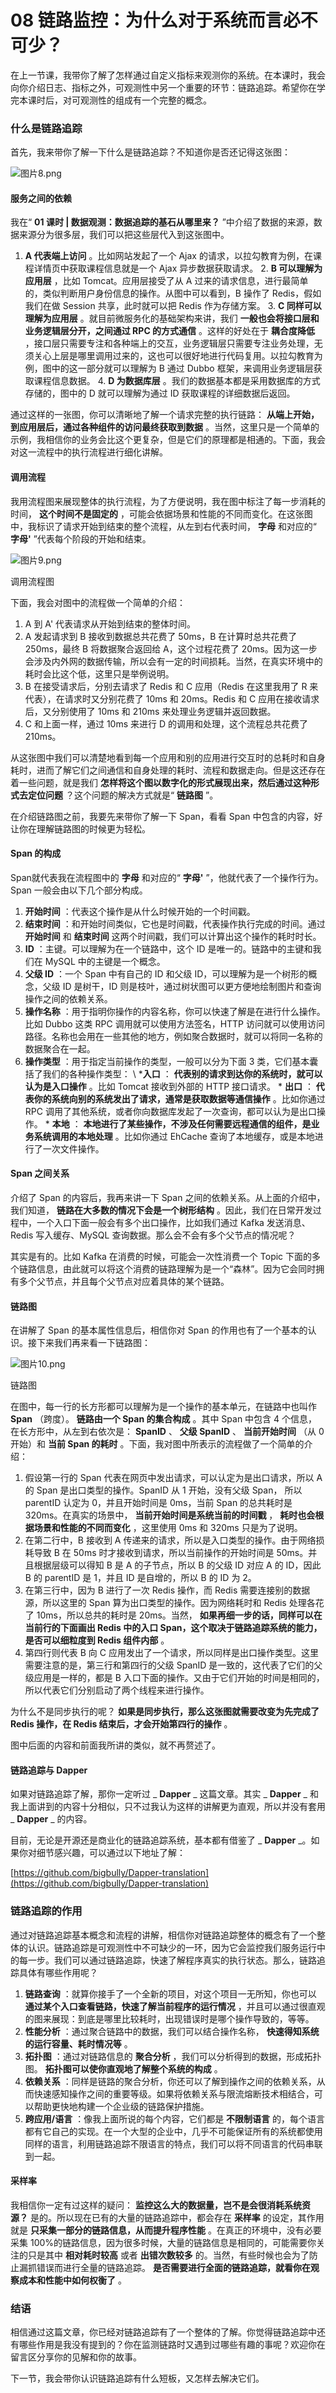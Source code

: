 # 08 链路监控：为什么对于系统而言必不可少？

在上一节课，我带你了解了怎样通过自定义指标来观测你的系统。在本课时，我会向你介绍日志、指标之外，可观测性中另一个重要的环节：链路追踪。希望你在学完本课时后，对可观测性的组成有一个完整的概念。

### 什么是链路追踪

首先，我来带你了解一下什么是链路追踪？不知道你是否还记得这张图：

![图片8.png](assets/CgqCHl9E7DaATvb2AABwOErWGno752.png)

#### 服务之间的依赖

我在“ **01 课时 | 数据观测：数据追踪的基石从哪里来？** ”中介绍了数据的来源，数据来源分为很多层，我们可以把这些层代入到这张图中。

1. **A 代表端上访问** 。比如网站发起了一个 Ajax 的请求，以拉勾教育为例，在课程详情页中获取课程信息就是一个 Ajax 异步数据获取请求。
   2. **B 可以理解为应用层** ，比如 Tomcat。应用层接受了从 A 过来的请求信息，进行最简单的，类似判断用户身份信息的操作。从图中可以看到，B 操作了 Redis，假如我们在做 Session 共享，此时就可以把 Redis 作为存储方案。
   3. **C 同样可以理解为应用层** 。就目前微服务化的基础架构来讲，我们 **一般也会将接口层和业务逻辑层分开，之间通过 RPC 的方式通信** 。这样的好处在于 **耦合度降低** ，接口层只需要专注和各种端上的交互，业务逻辑层只需要专注业务处理，无须关心上层是哪里调用过来的，这也可以很好地进行代码复用。以拉勾教育为例，图中的这一部分就可以理解为 B 通过 Dubbo 框架，来调用业务逻辑层获取课程信息数据。
   4. **D 为数据库层** 。我们的数据基本都是采用数据库的方式存储的，图中的 D 就可以理解为通过 ID 获取课程的详细数据后返回。

通过这样的一张图，你可以清晰地了解一个请求完整的执行链路： **从端上开始，到应用层后，通过各种组件的访问最终获取到数据** 。当然，这里只是一个简单的示例，我相信你的业务会比这个更复杂，但是它们的原理都是相通的。下面，我会对这一流程中的执行流程进行细化讲解。

#### 调用流程

我用流程图来展现整体的执行流程，为了方便说明，我在图中标注了每一步消耗的时间， **这个时间不是固定的** ，可能会依据场景和性能的不同而变化。在这张图中，我标识了请求开始到结束的整个流程，从左到右代表时间， **字母** 和对应的“ **字母'** ”代表每个阶段的开始和结束。

![图片9.png](assets/Ciqc1F9E7EKAApQXAACTV0JM4jg352.png)

调用流程图

下面，我会对图中的流程做一个简单的介绍：

1. A 到 A' 代表请求从开始到结束的整体时间。
1. A 发起请求到 B 接收到数据总共花费了 50ms，B 在计算时总共花费了 250ms，最终 B 将数据聚合返回给 A，这个过程花费了 20ms。因为这一步会涉及内外网的数据传输，所以会有一定的时间损耗。当然，在真实环境中的耗时会比这个低，这里只是举例说明。
1. B 在接受请求后，分别去请求了 Redis 和 C 应用（Redis 在这里我用了 R 来代表），在请求时又分别花费了 10ms 和 20ms。Redis 和 C 应用在接收请求后，又分别使用了 10ms 和 210ms 来处理业务逻辑并返回数据。
1. C 和上面一样，通过 10ms 来进行 D 的调用和处理，这个流程总共花费了 210ms。

从这张图中我们可以清楚地看到每一个应用和别的应用进行交互时的总耗时和自身耗时，进而了解它们之间通信和自身处理的耗时、流程和数据走向。但是这还存在着一些问题，就是我们 **怎样将这个图以数字化的形式展现出来，然后通过这种形式去定位问题** ？这个问题的解决方式就是“ **链路图** ”。

在介绍链路图之前，我要先来带你了解一下 Span，看看 Span 中包含的内容，好让你在理解链路图的时候更为轻松。

#### Span 的构成

Span就代表我在流程图中的 **字母** 和对应的“ **字母'** ”，他就代表了一个操作行为。Span 一般会由以下几个部分构成。

1. **开始时间** ：代表这个操作是从什么时候开始的一个时间戳。
2. **结束时间** ：和开始时间类似，它也是时间戳，代表操作执行完成的时间。通过 **开始时间** 和 **结束时间** 这两个时间戳，我们可以计算出这个操作的耗时时长。
3. **ID** ：主键。可以理解为在一个链路中，这个 ID 是唯一的。链路中的主键和我们在 MySQL 中的主键是一个概念。
4. **父级 ID** ：一个 Span 中有自己的 ID 和父级 ID，可以理解为是一个树形的概念，父级 ID 是树干，ID 则是枝叶，通过树状图可以更方便地绘制图片和查询操作之间的依赖关系。
5. **操作名称** ：用于指明你操作的内容名称，你可以快速了解是在进行什么操作。比如 Dubbo 这类 RPC 调用就可以使用方法签名，HTTP 访问就可以使用访问路径。名称也会用在一些其他的地方，例如聚合数据时，就可以将同一名称的数据聚合在一起。
6. **操作类型** ：用于指定当前操作的类型，一般可以分为下面 3 类，它们基本囊括了我们的各种操作类型：
\ ***入口** ： **代表别的请求到达你的系统时，就可以认为是入口操作** 。比如 Tomcat 接收到外部的 HTTP 接口请求。
\* **出口** ： **代表你的系统向别的系统发出了请求，通常是获取数据等通信操作** 。比如你通过 RPC 调用了其他系统，或者你向数据库发起了一次查询，都可以认为是出口操作。
\* **本地** ： **本地进行了某些操作，不涉及任何需要远程通信的组件，是业务系统调用的本地处理** 。比如你通过 EhCache 查询了本地缓存，或是本地进行了一次文件操作。

#### Span 之间关系

介绍了 Span 的内容后，我再来讲一下 Span 之间的依赖关系。从上面的介绍中，我们知道， **链路在大多数的情况下会是一个树形结构** 。因此，我们在日常开发过程中，一个入口下面一般会有多个出口操作，比如我们通过 Kafka 发送消息、Redis 写入缓存、MySQL 查询数据。那么会不会有多个父节点的情况呢？

其实是有的。比如 Kafka 在消费的时候，可能会一次性消费一个 Topic 下面的多个链路信息，由此就可以将这个消费的链路理解为是一个“森林”。因为它会同时拥有多个父节点，并且每个父节点对应着具体的某个链路。

#### 链路图

在讲解了 Span 的基本属性信息后，相信你对 Span 的作用也有了一个基本的认识。接下来我们再来看一下链路图：

![图片10.png](assets/Ciqc1F9E7GmATZtyAACxg1Tucxg407.png)

链路图

在图中，每一行的长方形都可以理解为是一个操作的基本单元，在链路中也叫作 **Span** （跨度）。 **链路由一个 Span 的集合构成** 。其中 Span 中包含 4 个信息，在长方形中，从左到右依次是： **SpanID** 、 **父级 SpanID** 、 **当前开始时间** （从 0 开始）和 **当前 Span 的耗时** 。下面，我对图中所表示的流程做了一个简单的介绍：

1. 假设第一行的 Span 代表在网页中发出请求，可以认定为是出口请求，所以 A 的 Span 是出口类型的操作。SpanID 从 1 开始，没有父级 Span， 所以 parentID 认定为 0，并且开始时间是 0ms，当前 Span 的总共耗时是 320ms。在真实的场景中， **当前开始时间是系统当前的时间戳** ， **耗时也会根据场景和性能的不同而变化** ，这里使用 0ms 和 320ms 只是为了说明。
1. 在第二行中，B 接收到 A 传递来的请求，所以是入口类型的操作。由于网络损耗导致 B 在 50ms 时才接收到请求，所以当前操作的开始时间是 50ms。并且根据层级可以得知 B 是 A 的子节点，所以 B 的父级 ID 对应 A 的 ID，因此 B 的 parentID 是 1，并且 ID 是自增的，所以 B 的 ID 为 2。
1. 在第三行中，因为 B 进行了一次 Redis 操作，而 Redis 需要连接别的数据源，所以这里的 Span 算为出口类型的操作。因为网络耗时和 Redis 处理各花了 10ms，所以总共的耗时是 20ms。当然， **如果再细一步的话，同样可以在当前行的下面画出 Redis 中的入口 Span，这个取决于链路追踪系统的能力，是否可以细粒度到 Redis 组件内部** 。
1. 第四行则代表 B 向 C 应用发出了一个请求，所以同样是出口操作类型。这里需要注意的是，第三行和第四行的父级 SpanID 是一致的，这代表了它们的父级应用是一样的，都是 B 入口下面的操作。又由于它们开始的时间是相同的，所以代表它们分别启动了两个线程来进行操作。

为什么不是同步执行的呢？ **如果是同步执行，那么这张图就需要改变为先完成了 Redis 操作，在 Redis 结束后，才会开始第四行的操作** 。

图中后面的内容和前面我所讲的类似，就不再赘述了。

#### 链路追踪与 Dapper

如果对链路追踪了解，那你一定听过 _ **Dapper** _ 这篇文章。其实 _ **Dapper** _ 和我上面讲到的内容十分相似，只不过我认为这样的讲解更为直观，所以并没有套用 _ **Dapper** _ 的内容。

目前，无论是开源还是商业化的链路追踪系统，基本都有借鉴了 _ **Dapper** _。如果你对细节感兴趣，可以通过以下地址了解：

[https://github.com/bigbully/Dapper-translation](https://github.com/bigbully/Dapper-translation)

### 链路追踪的作用

通过对链路追踪基本概念和流程的讲解，相信你对链路追踪整体的概念有了一个整体的认识。链路追踪是可观测性中不可缺少的一环，因为它会监控我们服务运行中的每一步。我们可以通过链路追踪，快速了解程序真实的执行状态。那么，链路追踪具体有哪些作用呢？

1. **链路查询** ：就算你接手了一个全新的项目，对这个项目一无所知，你也可以 **通过某个入口查看链路，快速了解当前程序的运行情况** ，并且可以通过很直观的图来展现：到底是哪里比较耗时，出现错误时是哪个操作导致的，等等。
2. **性能分析** ：通过聚合链路中的数据，我们可以结合操作名称， **快速得知系统的运行容量、耗时情况等** 。
3. **拓扑图** ：通过对链路信息的 **聚合分析** ，我们可以分析得到的数据，形成拓扑图。 **拓扑图可以使你直观地了解整个系统的构成** 。
4. **依赖关系** ：同样是链路的聚合分析，你还可以了解到操作之间的依赖关系，从而快速感知操作之间的重要等级。如果将依赖关系与限流熔断技术相结合，可以帮助更快地构建一个企业级的链路保护措施。
5. **跨应用/语言** ：像我上面所说的每个内容，它们都是 **不限制语言** 的，每个语言都有它自己的实现。在一个大型的企业中，几乎不可能保证所有的系统都使用同样的语言，利用链路追踪不限语言的特点，我们可以将不同语言的代码串联到一起。

#### 采样率

我相信你一定有过这样的疑问： **监控这么大的数据量，岂不是会很消耗系统资源？** 是的。所以现在已有的大量的链路追踪中，都会存在 **采样率** 的设定，其作用就是 **只采集一部分的链路信息，从而提升程序性能** 。在真正的环境中，没有必要采集 100%的链路信息，因为很多时候，大量的链路信息是相同的，可能需要你关注的只是其中 **相对耗时较高** 或者 **出错次数较多** 的。当然，有些时候也会为了防止漏抓错误而进行全量的链路追踪。 **是否需要进行全面的链路追踪，就看你在观察成本和性能中如何权衡了** 。

### 结语

相信通过这篇文章，你已经对链路追踪有了一个整体的了解。你觉得链路追踪中还有哪些作用是我没有提到的？你在监测链路时又遇到过哪些有趣的事呢？欢迎你在留言区分享你的见解和你的故事。

下一节，我会带你认识链路追踪有什么短板，又怎样去解决它们。
